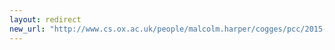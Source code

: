 ```yaml
---
layout: redirect
new_url: "http://www.cs.ox.ac.uk/people/malcolm.harper/cogges/pcc/2015-11/index.html"
---
```


